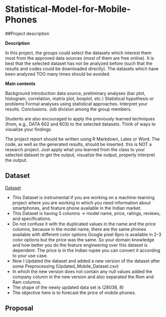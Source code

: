 # Statistical-Model-for-Mobile-Phones

##Project description


**Description**

In this project, the groups could select the datasets which interest them most from the approved data sources (most of them are free online).
It is best that the selected dataset has not be analyzed before (such that the results and codes could be downloaded directly).
The datasets which have been analyzed TOO many times should be avoided.


**Main contents**

Background introduction data source, preliminary analyses (bar plot, histogram, correlation, matrix plot, boxplot, etc.)
Statistical hypothesis or problems
Formal analyses using statistical approaches. Interpret your results.
Conclusions.
Job division among the group members.

Students are also encouraged to apply the previously learned techniques (from, e.g., DATA 602 and 603) to the selected datasets. Think of ways to visualize your findings

The project report should be written using R Markdown, Latex or Word. The code, as well as the generated results, should be inserted. this is NOT a research project. Just apply what you learned from the class to your selected dataset to get the output, visualize the output, properly interpret the output.

## Dataset
[Dataset](https://www.kaggle.com/datasets/sudhanshuy17/mobilephone)

- This Dataset is instrumental if you are working on a machine-learning project where you are working in which you need information about smartphones, and feature phone available in the Indian market.
- This Dataset is having 5 columns -> model name, price, ratings, reviews, and specifications.
- Do not confuse it with the duplicated values in the name and the price columns, because in the model name, there are the same phones available with different color options Google pixel 6pro is available in 2-3 color options but the price was the same. So your domain knowledge and how better you do the feature engineering over this dataset is dependent. The price is in the Indian rupee you can convert it according to your use case.
- Now I Updated the dataset and added a new version of the dataset after some Preprocessing
(Updated_Mobile_Dataset.csv)
- In which the new version does not contain any null values added the company column in the new version and also separated the Rom and Ram columns.
- The shape of the newly updated data set is (28036, 8)
- The objective here is to forecast the price of mobile phones.


## Proposal



